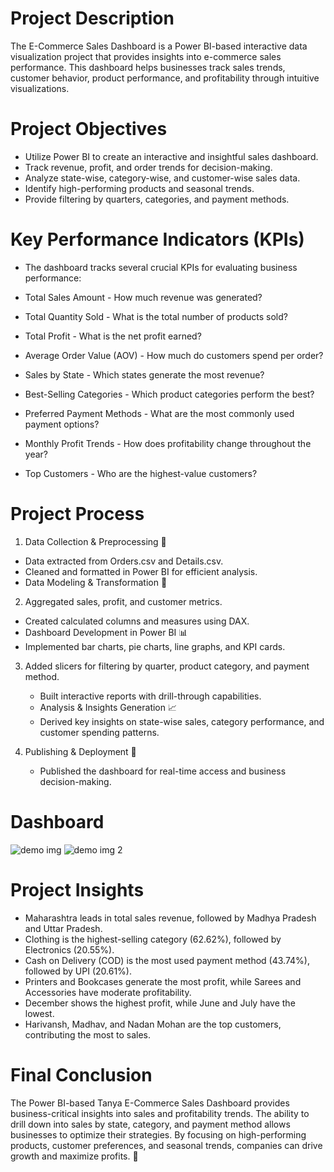 # Project Description
The E-Commerce Sales Dashboard is a Power BI-based interactive data visualization project that provides insights into e-commerce sales performance. This dashboard helps businesses track sales trends, customer behavior, product performance, and profitability through intuitive visualizations.

# Project Objectives
- Utilize Power BI to create an interactive and insightful sales dashboard.
- Track revenue, profit, and order trends for decision-making.
- Analyze state-wise, category-wise, and customer-wise sales data.
- Identify high-performing products and seasonal trends.
- Provide filtering by quarters, categories, and payment methods.

# Key Performance Indicators (KPIs)
- The dashboard tracks several crucial KPIs for evaluating business performance:

- Total Sales Amount - How much revenue was generated?

- Total Quantity Sold - What is the total number of products sold?

- Total Profit - What is the net profit earned?

- Average Order Value (AOV) - How much do customers spend per order?

- Sales by State - Which states generate the most revenue?

- Best-Selling Categories - Which product categories perform the best?

- Preferred Payment Methods - What are the most commonly used payment options?

- Monthly Profit Trends - How does profitability change throughout the year?

- Top Customers - Who are the highest-value customers?

# Project Process
1. Data Collection & Preprocessing 📂

  - Data extracted from Orders.csv and Details.csv.
  - Cleaned and formatted in Power BI for efficient analysis.
  - Data Modeling & Transformation 🔄

2. Aggregated sales, profit, and customer metrics.

  - Created calculated columns and measures using DAX.
  - Dashboard Development in Power BI 📊
  - Implemented bar charts, pie charts, line graphs, and KPI cards.

3. Added slicers for filtering by quarter, product category, and payment method.

   - Built interactive reports with drill-through capabilities.
   - Analysis & Insights Generation 📈
   - Derived key insights on state-wise sales, category performance, and customer spending patterns.

4. Publishing & Deployment 🚀

   - Published the dashboard for real-time access and business decision-making.

# Dashboard
![demo img](https://github.com/user-attachments/assets/a156cfbf-ccf3-4178-87c6-54d9f1e34d46)
![demo img 2](https://github.com/user-attachments/assets/41ba76e1-ca96-46af-b2cb-9e6ce0344f81)

# Project Insights
  - Maharashtra leads in total sales revenue, followed by Madhya Pradesh and Uttar Pradesh.
  - Clothing is the highest-selling category (62.62%), followed by Electronics (20.55%).
  - Cash on Delivery (COD) is the most used payment method (43.74%), followed by UPI (20.61%).
  - Printers and Bookcases generate the most profit, while Sarees and Accessories have moderate profitability.
  - December shows the highest profit, while June and July have the lowest.
  - Harivansh, Madhav, and Nadan Mohan are the top customers, contributing the most to sales.

# Final Conclusion
The Power BI-based Tanya E-Commerce Sales Dashboard provides business-critical insights into sales and profitability trends. The ability to drill down into sales by state, category, and payment method allows businesses to optimize their strategies. By focusing on high-performing products, customer preferences, and seasonal trends, companies can drive growth and maximize profits. 🚀


